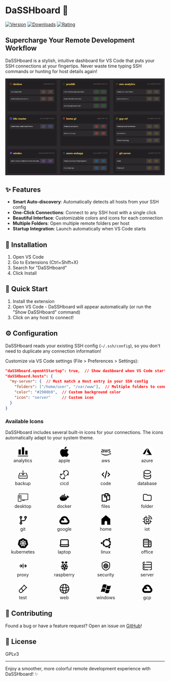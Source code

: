 # DaSSHboard 🚀

[![Version](https://img.shields.io/visual-studio-marketplace/v/AlbertoRota.dasshboard)](https://marketplace.visualstudio.com/items?itemName=AlbertoRota.dasshboard)
[![Downloads](https://img.shields.io/visual-studio-marketplace/d/AlbertoRota.dasshboard)](https://marketplace.visualstudio.com/items?itemName=AlbertoRota.dasshboard)
[![Rating](https://img.shields.io/visual-studio-marketplace/r/AlbertoRota.dasshboard)](https://marketplace.visualstudio.com/items?itemName=AlbertoRota.dasshboard)

## Supercharge Your Remote Development Workflow

DaSSHboard is a stylish, intuitive dashboard for VS Code that puts your SSH connections at your fingertips. Never waste time typing SSH commands or hunting for host details again!

![Overview](overview.png)

## ✨ Features

- **Smart Auto-discovery**: Automatically detects all hosts from your SSH config
- **One-Click Connections**: Connect to any SSH host with a single click
- **Beautiful Interface**: Customizable colors and icons for each connection
- **Multiple Folders**: Open multiple remote folders per host
- **Startup Integration**: Launch automatically when VS Code starts

## 🔧 Installation

1. Open VS Code
2. Go to Extensions (Ctrl+Shift+X)
3. Search for "DaSSHboard"
4. Click Install

## 🚀 Quick Start

1. Install the extension
2. Open VS Code - DaSSHboard will appear automatically (or run the "Show DaSSHboard" command)
3. Click on any host to connect!

## ⚙️ Configuration

DaSSHboard reads your existing SSH config (`~/.ssh/config`), so you don't need to duplicate any connection information!

Customize via VS Code settings (File > Preferences > Settings):

```json
"daSSHboard.openAtStartup": true,  // Show dashboard when VS Code starts
"daSSHboard.hosts": {
  "my-server": {  // Must match a Host entry in your SSH config
    "folders": ["/home/user", "/var/www"],  // Multiple folders to connect to
    "color": "#2980b9",  // Custom background color
    "icon": "server"     // Custom icon
  }
}
```

### Available Icons

DaSSHboard includes several built-in icons for your connections. The icons automatically adapt to your system theme.

<div style="display: grid; grid-template-columns: repeat(auto-fill, minmax(100px, 1fr)); gap: 20px; margin: 20px 0;">
  <div style="text-align: center;">
    <picture>
      <source media="(prefers-color-scheme: dark)" srcset="media/hosts/analytics_white.svg">
      <img src="media/hosts/analytics.svg" width="32" height="32" alt="Analytics icon">
    </picture>
    <div>analytics</div>
  </div>
  <div style="text-align: center;">
    <picture>
      <source media="(prefers-color-scheme: dark)" srcset="media/hosts/apple_white.svg">
      <img src="media/hosts/apple.svg" width="32" height="32" alt="Apple icon">
    </picture>
    <div>apple</div>
  </div>
  <div style="text-align: center;">
    <picture>
      <source media="(prefers-color-scheme: dark)" srcset="media/hosts/aws_white.svg">
      <img src="media/hosts/aws.svg" width="32" height="32" alt="AWS icon">
    </picture>
    <div>aws</div>
  </div>
  <div style="text-align: center;">
    <picture>
      <source media="(prefers-color-scheme: dark)" srcset="media/hosts/azure_white.svg">
      <img src="media/hosts/azure.svg" width="32" height="32" alt="Azure icon">
    </picture>
    <div>azure</div>
  </div>
  <div style="text-align: center;">
    <picture>
      <source media="(prefers-color-scheme: dark)" srcset="media/hosts/backup_white.svg">
      <img src="media/hosts/backup.svg" width="32" height="32" alt="Backup icon">
    </picture>
    <div>backup</div>
  </div>
  <div style="text-align: center;">
    <picture>
      <source media="(prefers-color-scheme: dark)" srcset="media/hosts/cicd_white.svg">
      <img src="media/hosts/cicd.svg" width="32" height="32" alt="CI/CD icon">
    </picture>
    <div>cicd</div>
  </div>
  <div style="text-align: center;">
    <picture>
      <source media="(prefers-color-scheme: dark)" srcset="media/hosts/code_white.svg">
      <img src="media/hosts/code.svg" width="32" height="32" alt="Code icon">
    </picture>
    <div>code</div>
  </div>
  <div style="text-align: center;">
    <picture>
      <source media="(prefers-color-scheme: dark)" srcset="media/hosts/database_white.svg">
      <img src="media/hosts/database.svg" width="32" height="32" alt="Database icon">
    </picture>
    <div>database</div>
  </div>
  <div style="text-align: center;">
    <picture>
      <source media="(prefers-color-scheme: dark)" srcset="media/hosts/desktop_white.svg">
      <img src="media/hosts/desktop.svg" width="32" height="32" alt="Desktop icon">
    </picture>
    <div>desktop</div>
  </div>
  <div style="text-align: center;">
    <picture>
      <source media="(prefers-color-scheme: dark)" srcset="media/hosts/docker_white.svg">
      <img src="media/hosts/docker.svg" width="32" height="32" alt="Docker icon">
    </picture>
    <div>docker</div>
  </div>
  <div style="text-align: center;">
    <picture>
      <source media="(prefers-color-scheme: dark)" srcset="media/hosts/files_white.svg">
      <img src="media/hosts/files.svg" width="32" height="32" alt="Files icon">
    </picture>
    <div>files</div>
  </div>
  <div style="text-align: center;">
    <picture>
      <source media="(prefers-color-scheme: dark)" srcset="media/hosts/folder_white.svg">
      <img src="media/hosts/folder.svg" width="32" height="32" alt="Folder icon">
    </picture>
    <div>folder</div>
  </div>
  <div style="text-align: center;">
    <picture>
      <source media="(prefers-color-scheme: dark)" srcset="media/hosts/git_white.svg">
      <img src="media/hosts/git.svg" width="32" height="32" alt="Git icon">
    </picture>
    <div>git</div>
  </div>
  <div style="text-align: center;">
    <picture>
      <source media="(prefers-color-scheme: dark)" srcset="media/hosts/google_white.svg">
      <img src="media/hosts/google.svg" width="32" height="32" alt="Google icon">
    </picture>
    <div>google</div>
  </div>
  <div style="text-align: center;">
    <picture>
      <source media="(prefers-color-scheme: dark)" srcset="media/hosts/home_white.svg">
      <img src="media/hosts/home.svg" width="32" height="32" alt="Home icon">
    </picture>
    <div>home</div>
  </div>
  <div style="text-align: center;">
    <picture>
      <source media="(prefers-color-scheme: dark)" srcset="media/hosts/iot_white.svg">
      <img src="media/hosts/iot.svg" width="32" height="32" alt="IoT icon">
    </picture>
    <div>iot</div>
  </div>
  <div style="text-align: center;">
    <picture>
      <source media="(prefers-color-scheme: dark)" srcset="media/hosts/kubernetes_white.svg">
      <img src="media/hosts/kubernetes.svg" width="32" height="32" alt="Kubernetes icon">
    </picture>
    <div>kubernetes</div>
  </div>
  <div style="text-align: center;">
    <picture>
      <source media="(prefers-color-scheme: dark)" srcset="media/hosts/laptop_white.svg">
      <img src="media/hosts/laptop.svg" width="32" height="32" alt="Laptop icon">
    </picture>
    <div>laptop</div>
  </div>
  <div style="text-align: center;">
    <picture>
      <source media="(prefers-color-scheme: dark)" srcset="media/hosts/linux_white.svg">
      <img src="media/hosts/linux.svg" width="32" height="32" alt="Linux icon">
    </picture>
    <div>linux</div>
  </div>
  <div style="text-align: center;">
    <picture>
      <source media="(prefers-color-scheme: dark)" srcset="media/hosts/office_white.svg">
      <img src="media/hosts/office.svg" width="32" height="32" alt="Office icon">
    </picture>
    <div>office</div>
  </div>
  <div style="text-align: center;">
    <picture>
      <source media="(prefers-color-scheme: dark)" srcset="media/hosts/proxy_white.svg">
      <img src="media/hosts/proxy.svg" width="32" height="32" alt="Proxy icon">
    </picture>
    <div>proxy</div>
  </div>
  <div style="text-align: center;">
    <picture>
      <source media="(prefers-color-scheme: dark)" srcset="media/hosts/raspberry_white.svg">
      <img src="media/hosts/raspberry.svg" width="32" height="32" alt="Raspberry Pi icon">
    </picture>
    <div>raspberry</div>
  </div>
  <div style="text-align: center;">
    <picture>
      <source media="(prefers-color-scheme: dark)" srcset="media/hosts/security_white.svg">
      <img src="media/hosts/security.svg" width="32" height="32" alt="Security icon">
    </picture>
    <div>security</div>
  </div>
  <div style="text-align: center;">
    <picture>
      <source media="(prefers-color-scheme: dark)" srcset="media/hosts/server_white.svg">
      <img src="media/hosts/server.svg" width="32" height="32" alt="Server icon">
    </picture>
    <div>server</div>
  </div>
  <div style="text-align: center;">
    <picture>
      <source media="(prefers-color-scheme: dark)" srcset="media/hosts/test_white.svg">
      <img src="media/hosts/test.svg" width="32" height="32" alt="Test icon">
    </picture>
    <div>test</div>
  </div>
  <div style="text-align: center;">
    <picture>
      <source media="(prefers-color-scheme: dark)" srcset="media/hosts/web_white.svg">
      <img src="media/hosts/web.svg" width="32" height="32" alt="Web icon">
    </picture>
    <div>web</div>
  </div>
  <div style="text-align: center;">
    <picture>
      <source media="(prefers-color-scheme: dark)" srcset="media/hosts/windows_white.svg">
      <img src="media/hosts/windows.svg" width="32" height="32" alt="Windows icon">
    </picture>
    <div>windows</div>
  </div>
  <div style="text-align: center;">
    <picture>
      <source media="(prefers-color-scheme: dark)" srcset="media/hosts/gcp_white.svg">
      <img src="media/hosts/gcp.svg" width="32" height="32" alt="GCP icon">
    </picture>
    <div>gcp</div>
  </div>
</div>


## 🤝 Contributing

Found a bug or have a feature request? Open an issue on [GitHub](https://github.com/alberto-rota/DaSSHboard)!

## 📄 License

GPLv3

---

Enjoy a smoother, more colorful remote development experience with DaSSHboard! ✨
